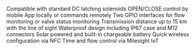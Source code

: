 Compatible with standard DC latching solenoids
OPEN/CLOSE control by mobile App locally or commands remotely
Two GPIO interfaces for flow monitoring or valve status monitoring
Transmission distance up to 15 km with the line of sight
Waterproof design including IP67 case and M12 connectors
Solar powered and built-in chargeable battery
Quick wireless configuration via NFC
Time and flow control via Milesight IoT
